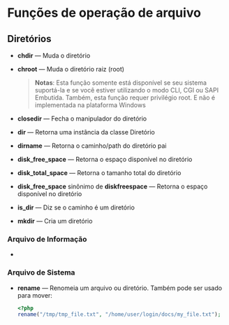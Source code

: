 # Funções de operação de arquivo

## Diretórios

* **chdir** — Muda o diretório
* **chroot** — Muda o diretório raiz (root)
  >**Notas**: Esta função somente está disponível se seu sistema suportá-la e se você estiver utilizando o modo CLI, CGI ou SAPI Embutida. Também, esta função requer privilégio root.
  E não é implementada na plataforma Windows

* **closedir** — Fecha o manipulador do diretório
* **dir** — Retorna uma instância da classe Diretório
* **dirname** — Retorna o caminho/path do diretório pai
* **disk_free_space** — Retorna o espaço disponível no diretório
* **disk_total_space** — Retorna o tamanho total do diretório
* **disk_free_space** sinônimo de **diskfreespace** — Retorna o espaço disponível no diretório
* **is_dir** — Diz se o caminho é um diretório
* **mkdir** — Cria um diretório

### Arquivo de Informação

*


### Arquivo de Sistema

* **rename** — Renomeia um arquivo ou diretório. Também pode ser usado para mover:  
  ````php
  <?php
  rename("/tmp/tmp_file.txt", "/home/user/login/docs/my_file.txt");
  ````
